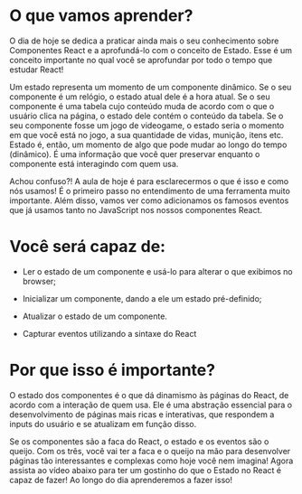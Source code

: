 # O que vamos aprender?
O dia de hoje se dedica a praticar ainda mais o seu conhecimento sobre Componentes React e a aprofundá-lo com o conceito de Estado. Esse é um conceito importante no qual você se aprofundar por todo o tempo que estudar React!

Um estado representa um momento de um componente dinâmico. Se o seu componente é um relógio, o estado atual dele é a hora atual. Se o seu componente é uma tabela cujo conteúdo muda de acordo com o que o usuário clica na página, o estado dele contém o conteúdo da tabela. Se o seu componente fosse um jogo de videogame, o estado seria o momento em que você está no jogo, a sua quantidade de vidas, munição, itens etc. Estado é, então, um momento de algo que pode mudar ao longo do tempo (dinâmico). É uma informação que você quer preservar enquanto o componente está interagindo com quem usa.

Achou confuso?! A aula de hoje é para esclarecermos o que é isso e como nós usamos! É o primeiro passo no entendimento de uma ferramenta muito importante. Além disso, vamos ver como adicionamos os famosos eventos que já usamos tanto no JavaScript nos nossos componentes React.

# Você será capaz de:
- Ler o estado de um componente e usá-lo para alterar o que exibimos no browser;

- Inicializar um componente, dando a ele um estado pré-definido;

- Atualizar o estado de um componente.

- Capturar eventos utilizando a sintaxe do React

# Por que isso é importante?
O estado dos componentes é o que dá dinamismo às páginas do React, de acordo com a interação de quem usa. Ele é uma abstração essencial para o desenvolvimento de páginas mais ricas e interativas, que respondem a inputs do usuário e se atualizam em função disso.

Se os componentes são a faca do React, o estado e os eventos são o queijo. Com os três, você vai ter a faca e o queijo na mão para desenvolver páginas tão interessantes e complexas como hoje você nem imagina! Agora assista ao vídeo abaixo para ter um gostinho do que o Estado no React é capaz de fazer! Ao longo do dia aprenderemos a fazer isso!

